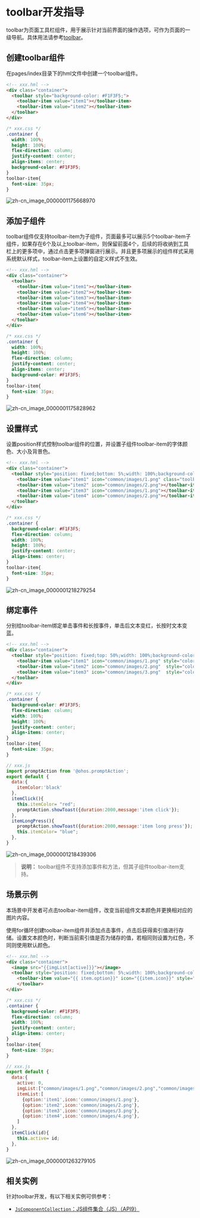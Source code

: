 # toolbar开发指导


toolbar为页面工具栏组件，用于展示针对当前界面的操作选项，可作为页面的一级导航。具体用法请参考[toolbar](../reference/arkui-js/js-components-basic-toolbar.md)。


## 创建toolbar组件

在pages/index目录下的hml文件中创建一个toolbar组件。


```html
<!-- xxx.hml -->
<div class="container">
  <toolbar style="background-color: #F1F3F5;">
    <toolbar-item value="item1"></toolbar-item>
    <toolbar-item value="item2"></toolbar-item>
  </toolbar>
</div>
```


```css
/* xxx.css */
.container {
  width: 100%;
  height: 100%; 
  flex-direction: column;
  justify-content: center;
  align-items: center;
  background-color: #F1F3F5;
}
toolbar-item{
  font-size: 35px;
}
```

![zh-cn_image_0000001175668970](figures/zh-cn_image_0000001175668970.gif)


## 添加子组件

  toolbar组件仅支持toolbar-item为子组件，页面最多可以展示5个toolbar-item子组件，如果存在6个及以上toolbar-item，则保留前面4个，后续的将收纳到工具栏上的更多项中，通过点击更多项弹窗进行展示。并且更多项展示的组件样式采用系统默认样式，toolbar-item上设置的自定义样式不生效。

```html
<!-- xxx.hml -->
<div class="container">
  <toolbar>
    <toolbar-item value="item1"></toolbar-item>    
    <toolbar-item value="item2"></toolbar-item>    
    <toolbar-item value="item3"></toolbar-item>    
    <toolbar-item value="item4"></toolbar-item>    
    <toolbar-item value="item5"></toolbar-item>    
    <toolbar-item value="item6"></toolbar-item>
  </toolbar>
</div>
```


```css
/* xxx.css */
.container {
  width: 100%;
  height: 100%; 
  flex-direction: column;
  justify-content: center;
  align-items: center;
  background-color: #F1F3F5;
}
toolbar-item{
  font-size: 35px;
}
```

![zh-cn_image_0000001175828962](figures/zh-cn_image_0000001175828962.gif)


## 设置样式

设置position样式控制toolbar组件的位置，并设置子组件toolbar-item的字体颜色、大小及背景色。



```html
<!-- xxx.hml -->
<div class="container">
  <toolbar style="position: fixed;bottom: 5%;width: 100%;background-color: #F1F3F5;">
    <toolbar-item value="item1" icon="common/images/1.png" class="toolbarActive"></toolbar-item>
    <toolbar-item value="item2" icon="common/images/2.png"></toolbar-item>
    <toolbar-item value="item3" icon="common/images/1.png"></toolbar-item>
    <toolbar-item value="item4" icon="common/images/2.png"></toolbar-item>
  </toolbar>
</div>
```



```css
/* xxx.css */
.container {
  background-color: #F1F3F5;
  flex-direction: column;
  width: 100%;
  height: 100%; 
  justify-content: center;
  align-items: center;
}
toolbar-item{
  font-size: 35px;
}
```


![zh-cn_image_0000001218279254](figures/zh-cn_image_0000001218279254.png)


## 绑定事件

分别给toolbar-item绑定单击事件和长按事件，单击后文本变红，长按时文本变蓝。


```html
<!-- xxx.hml -->
<div class="container">
  <toolbar style="position: fixed;top: 50%;width: 100%;background-color: #F1F3F5;">
    <toolbar-item value="item1" icon="common/images/1.png" style="color: {{itemColor}};" onclick="itemClick"></toolbar-item>
    <toolbar-item value="item2" icon="common/images/2.png"  style="color: {{itemColor}}"></toolbar-item>
    <toolbar-item value="item3" icon="common/images/3.png"  style="color: {{itemColor}}" onlongpress="itemLongPress"></toolbar-item>
  </toolbar>
</div>
```


```css
/* xxx.css */
.container {
  background-color: #F1F3F5;   
  flex-direction: column;
  width: 100%;
  height: 100%; 
  justify-content: center;
  align-items: center;
}
toolbar-item{
  font-size: 35px;
}
```


```js
// xxx.js
import promptAction from '@ohos.promptAction';
export default {
  data:{
    itemColor:'black'
  },
  itemClick(){
    this.itemColor= "red";
    promptAction.showToast({duration:2000,message:'item click'});
  },
  itemLongPress(){
    promptAction.showToast({duration:2000,message:'item long press'});
    this.itemColor= "blue";
  },
}
```

![zh-cn_image_0000001218439306](figures/zh-cn_image_0000001218439306.gif)

> **说明：**
> toolbar组件不支持添加事件和方法，但其子组件toolbar-item支持。


## 场景示例

本场景中开发者可点击toolbar-item组件，改变当前组件文本颜色并更换相对应的图片内容。

  使用for循环创建toolbar-item组件并添加点击事件，点击后获得索引值进行存储。设置文本颜色时，判断当前索引值是否为储存的值，若相同则设置为红色，不同则使用默认颜色。

```html
<!-- xxx.hml -->
<div class="container">
  <image src="{{imgList[active]}}"></image>
  <toolbar style="position: fixed;bottom: 5%;width: 100%;background-color: #F1F3F5;">
    <toolbar-item value="{{ item.option}}" icon="{{item.icon}}" style="color: {{active == $idx?'red':'black'}};background-color: {{active== $idx?'#dbe7f1':'#F1F3F5'}};" for="{{item in itemList}}" onclick="itemClick({{$idx}})"></toolbar-item>
    </toolbar>
</div>
```


```css
/* xxx.css */
.container {
  background-color: #F1F3F5;   
  flex-direction: column;
  width: 100%;
  justify-content: center;
  align-items: center;
}
toolbar-item{
  font-size: 35px;
}
```


```js
// xxx.js
export default {
  data:{
    active: 0,
    imgList:["common/images/1.png","common/images/2.png","common/images/3.png","common/images/4.png"],
    itemList:[
      {option:'item1',icon:'common/images/1.png'},
      {option:'item2',icon:'common/images/2.png'},
      {option:'item3',icon:'common/images/3.png'},
      {option:'item4',icon:'common/images/4.png'},
    ]
  },
  itemClick(id){
    this.active= id;
  },
}
```

![zh-cn_image_0000001263279105](figures/zh-cn_image_0000001263279105.gif)


## 相关实例

针对toolbar开发，有以下相关实例可供参考：

- [`JsComponentCollection`：JS组件集合（JS）（API9）](https://gitee.com/openharmony/applications_app_samples/tree/OpenHarmony-4.0-Beta1/code/UI/JsComponentClollection/JsComponentCollection)
